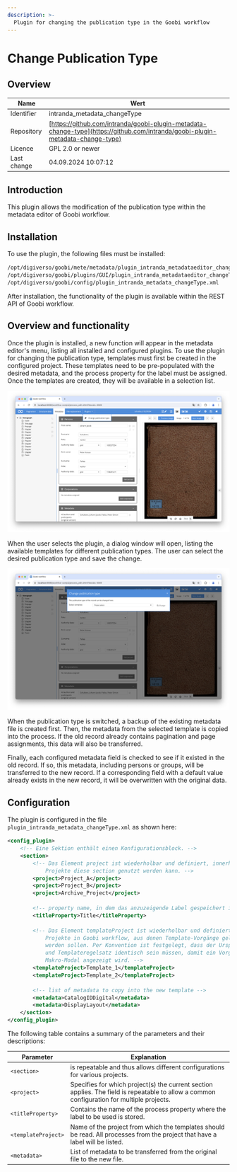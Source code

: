 ```yaml
---
description: >-
  Plugin for changing the publication type in the Goobi workflow
---
```


# Change Publication Type

## Overview

Name                     | Wert
-------------------------|-----------
Identifier               | intranda_metadata_changeType
Repository               | [https://github.com/intranda/goobi-plugin-metadata-change-type](https://github.com/intranda/goobi-plugin-metadata-change-type)
Licence              | GPL 2.0 or newer 
Last change    | 04.09.2024 10:07:12


## Introduction
This plugin allows the modification of the publication type within the metadata editor of Goobi workflow.

## Installation
To use the plugin, the following files must be installed:

```bash
/opt/digiverso/goobi/mete/metadata/plugin_intranda_metadataeditor_changeType.jar
/opt/digiverso/goobi/plugins/GUI/plugin_intranda_metadataeditor_changeType-GUI.jar
/opt/digiverso/goobi/config/plugin_intranda_metadata_changeType.xml
```

After installation, the functionality of the plugin is available within the REST API of Goobi workflow.

## Overview and functionality
Once the plugin is installed, a new function will appear in the metadata editor's menu, listing all installed and configured plugins. To use the plugin for changing the publication type, templates must first be created in the configured project. These templates need to be pre-populated with the desired metadata, and the process property for the label must be assigned. Once the templates are created, they will be available in a selection list.

![Functionality of the plugin](images/goobi-plugin-metadata-change-type_screen1_en.png)

When the user selects the plugin, a dialog window will open, listing the available templates for different publication types. The user can select the desired publication type and save the change.

![The type can be selceted here](images/goobi-plugin-metadata-change-type_screen2_en.png)

When the publication type is switched, a backup of the existing metadata file is created first. Then, the metadata from the selected template is copied into the process. If the old record already contains pagination and page assignments, this data will also be transferred.

Finally, each configured metadata field is checked to see if it existed in the old record. If so, this metadata, including persons or groups, will be transferred to the new record. If a corresponding field with a default value already exists in the new record, it will be overwritten with the original data.

## Configuration
The plugin is configured in the file `plugin_intranda_metadata_changeType.xml` as shown here:

```xml
<config_plugin>
    <!-- Eine Sektion enthält einen Konfigurationsblock. -->
    <section>
        <!-- Das Element project ist wiederholbar und definiert, innerhalb welcher
            Projekte diese section genutzt werden kann. -->
        <project>Project_A</project>
        <project>Project_B</project>
        <project>Archive_Project</project>
        
        <!-- property name, in dem das anzuzeigende Label gespeichert ist -->
        <titleProperty>Title</titleProperty>
        
        <!-- Das Element templateProject ist wiederholbar und definiert diejenigen
            Projekte in Goobi workflow, aus denen Template-Vorgänge geladen und genutzt
            werden sollen. Per Konvention ist festgelegt, dass der Ursprungsregelsatz
            und Templateregelsatz identisch sein müssen, damit ein Vorgang in dem
            Makro-Modal angezeigt wird. -->
        <templateProject>Template_1</templateProject>
        <templateProject>Template_2</templateProject>
        
        <!-- list of metadata to copy into the new template -->
        <metadata>CatalogIDDigital</metadata>
        <metadata>DisplayLayout</metadata>
    </section>
</config_plugin>
```

The following table contains a summary of the parameters and their descriptions:

Parameter               | Explanation
------------------------|------------------------------------
| `<section>`             | is repeatable and thus allows different configurations for various projects. |
| `<project>`             | Specifies for which project(s) the current section applies. The field is repeatable to allow a common configuration for multiple projects. |
| `<titleProperty>`       | Contains the name of the process property where the label to be used is stored. |
| `<templateProject>`     | Name of the project from which the templates should be read. All processes from the project that have a label will be listed. |
| `<metadata>`            | List of metadata to be transferred from the original file to the new file. |